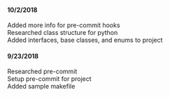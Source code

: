 #### 10/2/2018
Added more info for pre-commit hooks  
Researched class structure for python  
Added interfaces, base classes, and enums to project

#### 9/23/2018
Researched pre-commit  
Setup pre-commit for project  
Added sample makefile  
